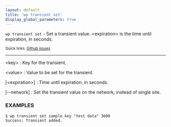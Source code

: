 ```yaml
---
layout: default
title: 'wp transient set'
display_global_parameters: true
---
```


`wp transient set` - Set a transient value. &lt;expiration&gt; is the time until expiration, in seconds.

<small>Quick links: <a href="https://github.com/wp-cli/wp-cli/issues?q=is%3Aopen+label%3Acommand%3Atransient-set+sort%3Aupdated-desc">Github issues</a></small>

<hr />

&lt;key&gt;
: Key for the transient.

&lt;value&gt;
: Value to be set for the transient.

[&lt;expiration&gt;]
: Time until expiration, in seconds.

[\--network]
: Set the transient value on the network, instead of single site.

### EXAMPLES

    $ wp transient set sample_key "test data" 3600
    Success: Transient added.



